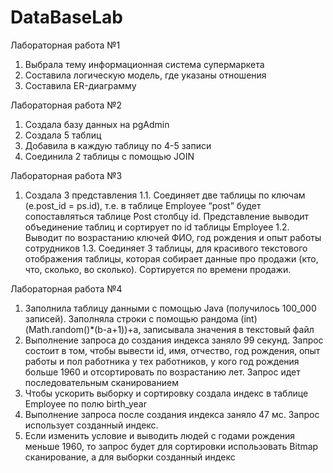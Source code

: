 # DataBaseLab
Лабораторная работа №1 
1) Выбрала тему информационная система супермаркета
2) Составила логическую модель, где указаны отношения
3) Составила ER-диаграмму

Лабораторная работа №2
1) Создала базу данных на pgAdmin
2) Создала 5 таблиц
3) Добавила в каждую таблицу по 4-5 записи
4) Соединила 2 таблицы с помощью JOIN

Лабораторная работа №3
1) Создала 3 представления
  1.1. Соединяет две таблицы по ключам (e.post_id = ps.id), т.е. в таблице Employee “post” будет сопоставляться таблице Post столбцу id. Представление выводит объединение таблиц и сортирует по id таблицы Employee
  1.2. Выводит по возрастанию ключей ФИО, год рождения и опыт работы сотрудников
  1.3. Соединяет 3 таблицы, для красивого текстового отображения таблицы, которая собирает данные про продажи (кто, что, сколько, во сколько). Сортируется по времени продажи.


Лабораторная работа №4
1) Заполнила таблицу данными с помощью Java (получилось 100_000 записей). Заполняла строки с помощью рандома (int)(Math.random()*(b-a+1))+a, записывала значения в текстовый файл
2) Выполнение запроса до создания индекса заняло 99 секунд. Запрос состоит в том, чтобы вывести id, имя, отчество, год рождения, опыт работы и пол работника у тех работников, у кого год рождения больше 1960 и отсортировать по возрастанию лет. Запрос идет последовательным сканированием
3) Чтобы ускорить выборку и сортировку создала индекс в таблице Employee по полю birth_year
4) Выполнение запроса после создания индекса заняло 47 мс. Запрос использует созданный индекс.
5) Если изменить условие и выводить людей с годами рождения меньше 1960, то запрос будет для сортировки использовать Bitmap сканирование, а для выборки созданный индекс


